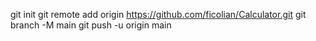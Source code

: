 git init
git remote add origin https://github.com/ficolian/Calculator.git
git branch -M main
git push -u origin main